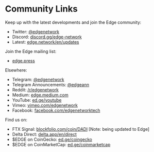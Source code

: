 # Community Links

Keep up with the latest developments and join the Edge community:

* Twitter: [@edgenetwork](https://twitter.com/edgenetwork)
* Discord: [discord.gg/edge-network](https://discord.gg/edge-network)
* Latest: [edge.network/en/updates](https://edge.network/en/updates)

Join the Edge mailing list:

* [edge.press](https://edge.press)

Elsewhere:

* Telegram: [@edgenetwork](https://t.me/edgenetwork)
* Telegram Announcements: [@edgeann](https://t.me/edgeann)
* Reddit: [/r/edgenetwork](https://reddit.com/r/edgenetwork)
* Medium: [edge.medium.com](https://edge.medium.com)
* YouTube: [ed.ge/youtube](https://ed.ge/youtube)
* Vimeo: [vimeo.com/edgenetwork](https://vimeo.com/edgenetwork)
* Facebook: [facebook.com/edgenetworktech](https://www.facebook.com/edgenetworktech)

Find us on:

* FTX Signal: [blockfolio.com/coin/DADI](https://blockfolio.com/coin/DADI) \[Note: being updated to Edge]
* Delta Direct: [delta.app/en/direct](https://delta.app/en/direct)
* $EDGE on CoinGecko: [ed.ge/coingecko](https://ed.ge/coingecko)
* $EDGE on CoinMarketCap: [ed.ge/coinmarketcap](https://ed.ge/coinmarketcap)
